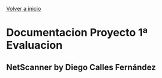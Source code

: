 [Volver a inicio](../index.md)

# Documentacion Proyecto 1ª Evaluacion

## NetScanner by Diego Calles Fernández
